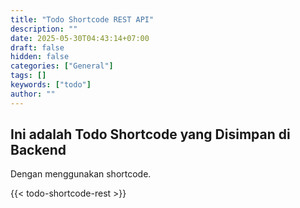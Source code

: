 ```yaml
---
title: "Todo Shortcode REST API"
description: ""
date: 2025-05-30T04:43:14+07:00
draft: false
hidden: false
categories: ["General"]
tags: []
keywords: ["todo"]
author: ""
---
```


## Ini adalah Todo Shortcode yang Disimpan di Backend

Dengan menggunakan shortcode.

<!--more-->

{{< todo-shortcode-rest >}}